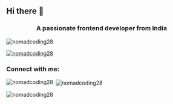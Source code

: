 ## Hi there 👋
<h3 align="center">A passionate frontend developer from India</h3>

<p align="left"> <img src="https://komarev.com/ghpvc/?username=nomadcoding28&label=Profile%20views&color=0e75b6&style=flat" alt="nomadcoding28" /> </p>

<p align="left"> <a href="https://github.com/ryo-ma/github-profile-trophy"><img src="https://github-profile-trophy.vercel.app/?username=nomadcoding28" alt="nomadcoding28" /></a> </p>

<h3 align="left">Connect with me:</h3>
<p align="left">
</p>

<p><img align="left" src="https://github-readme-stats.vercel.app/api/top-langs?username=nomadcoding28&show_icons=true&locale=en&layout=compact" alt="nomadcoding28" /></p>

<p>&nbsp;<img align="center" src="https://github-readme-stats.vercel.app/api?username=nomadcoding28&show_icons=true&locale=en" alt="nomadcoding28" /></p>

<p><img align="center" src="https://github-readme-streak-stats.herokuapp.com/?user=nomadcoding28&" alt="nomadcoding28" /></p>
<!--
**somnath2374/somnath2374** is a ✨ _special_ ✨ repository because its `README.md` (this file) appears on your GitHub profile.
